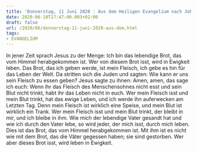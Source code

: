 ```yaml
---
title: 'Donnerstag, 11 Juni 2020 : Aus dem Heiligen Evangelium nach Johannes - Joh 6,51-58.'
date: 2020-06-10T17:47:00.003+02:00
draft: false
url: /2020/06/donnerstag-11-juni-2020-aus-dem.html
tags: 
- EVANGELIUM
---
```


In jener Zeit sprach Jesus zu der Menge: Ich bin das lebendige Brot, das vom Himmel herabgekommen ist. Wer von diesem Brot isst, wird in Ewigkeit leben. Das Brot, das ich geben werde, ist mein Fleisch, ich gebe es hin für das Leben der Welt. Da stritten sich die Juden und sagten: Wie kann er uns sein Fleisch zu essen geben? Jesus sagte zu ihnen: Amen, amen, das sage ich euch: Wenn ihr das Fleisch des Menschensohnes nicht esst und sein Blut nicht trinkt, habt ihr das Leben nicht in euch. Wer mein Fleisch isst und mein Blut trinkt, hat das ewige Leben, und ich werde ihn auferwecken am Letzten Tag. Denn mein Fleisch ist wirklich eine Speise, und mein Blut ist wirklich ein Trank. Wer mein Fleisch isst und mein Blut trinkt, der bleibt in mir, und ich bleibe in ihm. Wie mich der lebendige Vater gesandt hat und wie ich durch den Vater lebe, so wird jeder, der mich isst, durch mich leben. Dies ist das Brot, das vom Himmel herabgekommen ist. Mit ihm ist es nicht wie mit dem Brot, das die Väter gegessen haben; sie sind gestorben. Wer aber dieses Brot isst, wird leben in Ewigkeit.